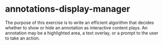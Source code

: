 # annotations-display-manager
The purpose of this exercise is to write an efficient algorithm that decides whether to show or hide an annotation as interactive content plays. An annotation may be a highlighted area, a text overlay, or a prompt to the user to take an action.
